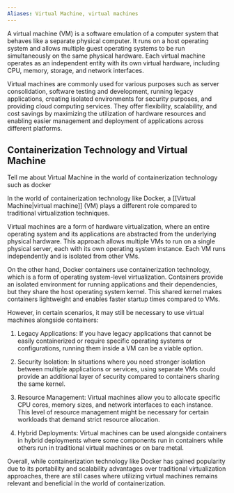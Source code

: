 ```yaml
---
Aliases: Virtual Machine, virtual machines
---
```


A virtual machine (VM) is a software emulation of a computer system that behaves like a separate physical computer. It runs on a host operating system and allows multiple guest operating systems to be run simultaneously on the same physical hardware. Each virtual machine operates as an independent entity with its own virtual hardware, including CPU, memory, storage, and network interfaces.

Virtual machines are commonly used for various purposes such as server consolidation, software testing and development, running legacy applications, creating isolated environments for security purposes, and providing cloud computing services. They offer flexibility, scalability, and cost savings by maximizing the utilization of hardware resources and enabling easier management and deployment of applications across different platforms.

## Containerization Technology and Virtual Machine
Tell me about Virtual Machine in the world of containerization technology such as docker

In the world of containerization technology like Docker, a [[Virtual Machine|virtual machine]] (VM) plays a different role compared to traditional virtualization techniques.

Virtual machines are a form of hardware virtualization, where an entire operating system and its applications are abstracted from the underlying physical hardware. This approach allows multiple VMs to run on a single physical server, each with its own operating system instance. Each VM runs independently and is isolated from other VMs.

On the other hand, Docker containers use containerization technology, which is a form of operating system-level virtualization. Containers provide an isolated environment for running applications and their dependencies, but they share the host operating system kernel. This shared kernel makes containers lightweight and enables faster startup times compared to VMs.

However, in certain scenarios, it may still be necessary to use virtual machines alongside containers:

1. Legacy Applications: If you have legacy applications that cannot be easily containerized or require specific operating systems or configurations, running them inside a VM can be a viable option.

2. Security Isolation: In situations where you need stronger isolation between multiple applications or services, using separate VMs could provide an additional layer of security compared to containers sharing the same kernel.

3. Resource Management: Virtual machines allow you to allocate specific CPU cores, memory sizes, and network interfaces to each instance. This level of resource management might be necessary for certain workloads that demand strict resource allocation.

4. Hybrid Deployments: Virtual machines can be used alongside containers in hybrid deployments where some components run in containers while others run in traditional virtual machines or on bare metal.

Overall, while containerization technology like Docker has gained popularity due to its portability and scalability advantages over traditional virtualization approaches, there are still cases where utilizing virtual machines remains relevant and beneficial in the world of containerization.